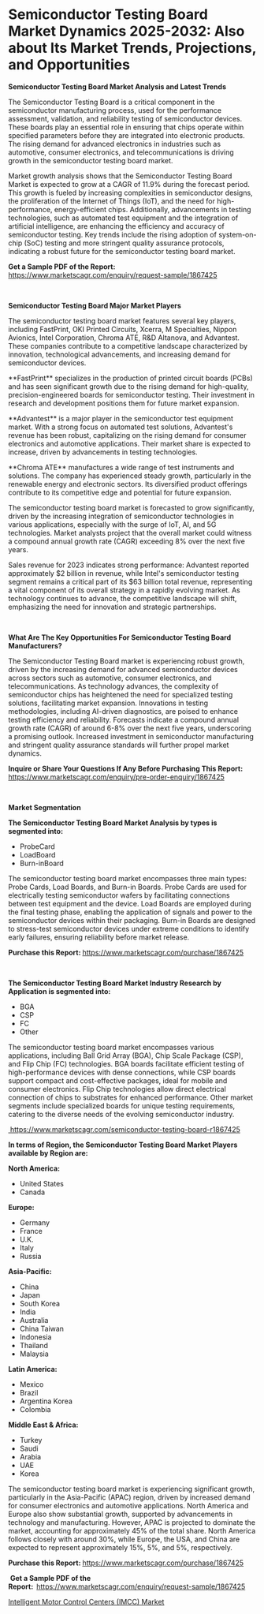 <p><h1>Semiconductor Testing Board Market Dynamics 2025-2032: Also about Its Market Trends, Projections, and Opportunities</h1></p><p><strong>Semiconductor Testing Board Market Analysis and Latest Trends</strong></p>
<p><p>The Semiconductor Testing Board is a critical component in the semiconductor manufacturing process, used for the performance assessment, validation, and reliability testing of semiconductor devices. These boards play an essential role in ensuring that chips operate within specified parameters before they are integrated into electronic products. The rising demand for advanced electronics in industries such as automotive, consumer electronics, and telecommunications is driving growth in the semiconductor testing board market.</p><p>Market growth analysis shows that the Semiconductor Testing Board Market is expected to grow at a CAGR of 11.9% during the forecast period. This growth is fueled by increasing complexities in semiconductor designs, the proliferation of the Internet of Things (IoT), and the need for high-performance, energy-efficient chips. Additionally, advancements in testing technologies, such as automated test equipment and the integration of artificial intelligence, are enhancing the efficiency and accuracy of semiconductor testing. Key trends include the rising adoption of system-on-chip (SoC) testing and more stringent quality assurance protocols, indicating a robust future for the semiconductor testing board market.</p></p>
<p><strong>Get a Sample PDF of the Report:&nbsp;</strong> <a href="https://www.marketscagr.com/enquiry/request-sample/1867425?utm_campaign=2792&utm_medium=2&utm_source=Github&utm_content=ia&utm_term=12042025&utm_id=semiconductor-testing-board">https://www.marketscagr.com/enquiry/request-sample/1867425</a></p>
<p>&nbsp;</p>
<p><strong>Semiconductor Testing Board Major Market Players</strong></p>
<p><p>The semiconductor testing board market features several key players, including FastPrint, OKI Printed Circuits, Xcerra, M Specialties, Nippon Avionics, Intel Corporation, Chroma ATE, R&D Altanova, and Advantest. These companies contribute to a competitive landscape characterized by innovation, technological advancements, and increasing demand for semiconductor devices.</p><p>**FastPrint** specializes in the production of printed circuit boards (PCBs) and has seen significant growth due to the rising demand for high-quality, precision-engineered boards for semiconductor testing. Their investment in research and development positions them for future market expansion.</p><p>**Advantest** is a major player in the semiconductor test equipment market. With a strong focus on automated test solutions, Advantest's revenue has been robust, capitalizing on the rising demand for consumer electronics and automotive applications. Their market share is expected to increase, driven by advancements in testing technologies.</p><p>**Chroma ATE** manufactures a wide range of test instruments and solutions. The company has experienced steady growth, particularly in the renewable energy and electronic sectors. Its diversified product offerings contribute to its competitive edge and potential for future expansion.</p><p>The semiconductor testing board market is forecasted to grow significantly, driven by the increasing integration of semiconductor technologies in various applications, especially with the surge of IoT, AI, and 5G technologies. Market analysts project that the overall market could witness a compound annual growth rate (CAGR) exceeding 8% over the next five years.</p><p>Sales revenue for 2023 indicates strong performance: Advantest reported approximately $2 billion in revenue, while Intel's semiconductor testing segment remains a critical part of its $63 billion total revenue, representing a vital component of its overall strategy in a rapidly evolving market. As technology continues to advance, the competitive landscape will shift, emphasizing the need for innovation and strategic partnerships.</p></p>
<p>&nbsp;</p>
<p><strong>What Are The Key Opportunities For Semiconductor Testing Board Manufacturers?</strong></p>
<p><p>The Semiconductor Testing Board market is experiencing robust growth, driven by the increasing demand for advanced semiconductor devices across sectors such as automotive, consumer electronics, and telecommunications. As technology advances, the complexity of semiconductor chips has heightened the need for specialized testing solutions, facilitating market expansion. Innovations in testing methodologies, including AI-driven diagnostics, are poised to enhance testing efficiency and reliability. Forecasts indicate a compound annual growth rate (CAGR) of around 6-8% over the next five years, underscoring a promising outlook. Increased investment in semiconductor manufacturing and stringent quality assurance standards will further propel market dynamics.</p></p>
<p><strong>Inquire or Share Your Questions If Any Before Purchasing This Report:</strong> <a href="https://www.marketscagr.com/enquiry/pre-order-enquiry/1867425?utm_campaign=2792&utm_medium=2&utm_source=Github&utm_content=ia&utm_term=12042025&utm_id=semiconductor-testing-board">https://www.marketscagr.com/enquiry/pre-order-enquiry/1867425</a></p>
<p>&nbsp;</p>
<p><strong>Market Segmentation</strong></p>
<p><strong>The Semiconductor Testing Board Market Analysis by types is segmented into:</strong></p>
<p><ul><li>ProbeCard</li><li>LoadBoard</li><li>Burn-inBoard</li></ul></p>
<p><p>The semiconductor testing board market encompasses three main types: Probe Cards, Load Boards, and Burn-in Boards. Probe Cards are used for electrically testing semiconductor wafers by facilitating connections between test equipment and the device. Load Boards are employed during the final testing phase, enabling the application of signals and power to the semiconductor devices within their packaging. Burn-in Boards are designed to stress-test semiconductor devices under extreme conditions to identify early failures, ensuring reliability before market release.</p></p>
<p><strong>Purchase this Report:&nbsp;</strong><a href="https://www.marketscagr.com/purchase/1867425?utm_campaign=2792&utm_medium=2&utm_source=Github&utm_content=ia&utm_term=12042025&utm_id=semiconductor-testing-board">https://www.marketscagr.com/purchase/1867425</a></p>
<p>&nbsp;</p>
<p><strong>The Semiconductor Testing Board Market Industry Research by Application is segmented into:</strong></p>
<p><ul><li>BGA</li><li>CSP</li><li>FC</li><li>Other</li></ul></p>
<p><p>The semiconductor testing board market encompasses various applications, including Ball Grid Array (BGA), Chip Scale Package (CSP), and Flip Chip (FC) technologies. BGA boards facilitate efficient testing of high-performance devices with dense connections, while CSP boards support compact and cost-effective packages, ideal for mobile and consumer electronics. Flip Chip technologies allow direct electrical connection of chips to substrates for enhanced performance. Other market segments include specialized boards for unique testing requirements, catering to the diverse needs of the evolving semiconductor industry.</p></p>
<p><a href="https://www.marketscagr.com/semiconductor-testing-board-r1867425?utm_campaign=2792&utm_medium=2&utm_source=Github&utm_content=ia&utm_term=12042025&utm_id=semiconductor-testing-board">&nbsp;https://www.marketscagr.com/semiconductor-testing-board-r1867425</a></p>
<p><strong>In terms of Region, the Semiconductor Testing Board Market Players available by Region are:</strong></p>
<p>
    <p> <strong> North America: </strong>
        <ul>
            <li>United States</li>
            <li>Canada</li>
        </ul>
        </p> 
    <p> <strong> Europe: </strong>
        <ul>
            <li>Germany</li>
            <li>France</li>
            <li>U.K.</li>
            <li>Italy</li>
            <li>Russia</li>
        </ul>
        </p> 
    <p> <strong> Asia-Pacific: </strong>
        <ul>
            <li>China</li>
            <li>Japan</li>
            <li>South Korea</li>
            <li>India</li>
            <li>Australia</li>
            <li>China Taiwan</li>
            <li>Indonesia</li>
            <li>Thailand</li>
            <li>Malaysia</li>
        </ul>
        </p> 
    <p> <strong> Latin America: </strong>
        <ul>
            <li>Mexico</li>
            <li>Brazil</li>
            <li>Argentina Korea</li>
            <li>Colombia</li>
        </ul>
        </p> 
    <p> <strong> Middle East & Africa: </strong>
        <ul>
            <li>Turkey</li>
            <li>Saudi</li>
            <li>Arabia</li>
            <li>UAE</li>
            <li>Korea</li>
        </ul>
    </p>
    </p>
<p><p>The semiconductor testing board market is experiencing significant growth, particularly in the Asia-Pacific (APAC) region, driven by increased demand for consumer electronics and automotive applications. North America and Europe also show substantial growth, supported by advancements in technology and manufacturing. However, APAC is projected to dominate the market, accounting for approximately 45% of the total share. North America follows closely with around 30%, while Europe, the USA, and China are expected to represent approximately 15%, 5%, and 5%, respectively.</p></p>
<p><strong>Purchase this Report: </strong><a href="https://www.marketscagr.com/purchase/1867425?utm_campaign=2792&utm_medium=2&utm_source=Github&utm_content=ia&utm_term=12042025&utm_id=semiconductor-testing-board">https://www.marketscagr.com/purchase/1867425</a></p>
<p>&nbsp;<strong>Get a Sample PDF of the Report:&nbsp;&nbsp;</strong><a href="https://www.marketscagr.com/enquiry/request-sample/1867425?utm_campaign=2792&utm_medium=2&utm_source=Github&utm_content=ia&utm_term=12042025&utm_id=semiconductor-testing-board">https://www.marketscagr.com/enquiry/request-sample/1867425</a></p>
<p><strong></strong></p>
<p><p><a href="https://github.com/organophelia8282/Market-Research-Report-List-1/blob/main/intelligent-motor-control-centers-imcc-market.md?utm_campaign=2792&utm_medium=2&utm_source=Github&utm_content=ia&utm_term=12042025&utm_id=semiconductor-testing-board">Intelligent Motor Control Centers (IMCC) Market</a></p></p>